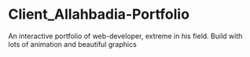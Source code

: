 # Client_Allahbadia-Portfolio
An interactive portfolio of web-developer, extreme in his field. Build with lots of animation and beautiful graphics

